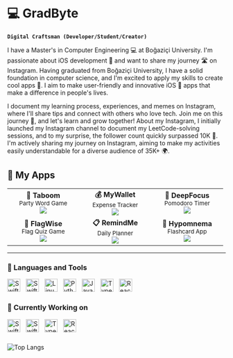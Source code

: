 # 💻 GradByte

**`Digital Craftsman (Developer/Student/Creator)`**

I have a Master's in Computer Engineering 💻 at Boğaziçi University. I'm passionate about iOS development 🍎 and want to share my journey 🛣️ on Instagram. Having graduated from Boğaziçi University, I have a solid foundation in computer science, and I'm excited to apply my skills to create cool apps 📱. I aim to make user-friendly and innovative iOS 🍏 apps that make a difference in people's lives.

I document my learning process, experiences, and memes on Instagram, where I'll share tips and connect with others who love tech. Join me on this journey 🤝, and let's learn and grow together! About my Instagram, I initially launched my Instagram channel to document my LeetCode-solving sessions, and to my surprise, the follower count quickly surpassed 10K 🥳. I'm actively sharing my journey on Instagram, aiming to make my activities easily understandable for a diverse audience of 35K+ 🌍.

## 📱 My Apps

<div align="left">
<table>
<tr>
<td align="center" width="150">
<div>
<b>🎉 Taboom</b><br>
<sub>Party Word Game</sub><br>
<a href="https://apps.apple.com/tr/app/taboom-party-word-game/id6478031111">
<img src="https://img.shields.io/badge/App_Store-Download-0D96F6?style=flat-square&logo=app-store&logoColor=white"/>
</a>
</div>
</td>
<td align="center" width="150">
<div>
<b>💰 MyWallet</b><br>
<sub>Expense Tracker</sub><br>
<a href="https://apps.apple.com/tr/app/mywallet-expense-tracker/id6479616859">
<img src="https://img.shields.io/badge/App_Store-Download-0D96F6?style=flat-square&logo=app-store&logoColor=white"/>
</a>
</div>
</td>
<td align="center" width="150">
<div>
<b>🎯 DeepFocus</b><br>
<sub>Pomodoro Timer</sub><br>
<a href="https://apps.apple.com/us/app/deepfocus-pomodoro-timer/id6503199985">
<img src="https://img.shields.io/badge/App_Store-Download-0D96F6?style=flat-square&logo=app-store&logoColor=white"/>
</a>
</div>
</td>
</tr>
<tr>
<td align="center" width="150">
<div>
<b>🚩 FlagWise</b><br>
<sub>Flag Quiz Game</sub><br>
<a href="https://apps.apple.com/tr/app/flagwise-flag-quiz/id6708237233">
<img src="https://img.shields.io/badge/App_Store-Download-0D96F6?style=flat-square&logo=app-store&logoColor=white"/>
</a>
</div>
</td>
<td align="center" width="150">
<div>
<b>📋 RemindMe</b><br>
<sub>Daily Planner</sub><br>
<a href="https://apps.apple.com/tr/app/remindme-daily-planner/id6740724717">
<img src="https://img.shields.io/badge/App_Store-Download-0D96F6?style=flat-square&logo=app-store&logoColor=white"/>
</a>
</div>
</td>
<td align="center" width="150">
<div>
<b>🧠 Hypomnema</b><br>
<sub>Flashcard App</sub><br>
<a href="https://apps.apple.com/tr/app/hypomnema-flashcard/id6742754303">
<img src="https://img.shields.io/badge/App_Store-Download-0D96F6?style=flat-square&logo=app-store&logoColor=white"/>
</a>
</div>
</td>
</tr>
</table>

</div>

---

### 🧰 Languages and Tools

<img align="left" alt="Swift" width="30px" style="padding-right:10px;" src="https://cdn.jsdelivr.net/gh/devicons/devicon/icons/swift/swift-original.svg"/>
<img align="left" alt="SwiftUI" width="30px" style="padding-right:10px;" src="https://developer.apple.com/assets/elements/icons/swiftui/swiftui-96x96_2x.png"/>
<img align="left" alt="Linux" width="30px" style="padding-right:10px;" src="https://cdn.jsdelivr.net/gh/devicons/devicon/icons/linux/linux-original.svg" />
<img align="left" alt="Python" width="30px" style="padding-right:10px;" src="https://cdn.jsdelivr.net/gh/devicons/devicon/icons/python/python-plain.svg" />
<img align="left" alt="JavaScript" width="30px" style="padding-right:10px;" src="https://cdn.jsdelivr.net/gh/devicons/devicon/icons/javascript/javascript-plain.svg" />
<img align="left" alt="TypeScript" width="30px" style="padding-right:10px;" src="https://cdn.jsdelivr.net/gh/devicons/devicon/icons/typescript/typescript-plain.svg" />
<img align="left" alt="React Native" width="30px" style="padding-right:10px;" src="https://cdn.jsdelivr.net/gh/devicons/devicon/icons/reactnative/reactnative-original.svg" />
<br />

#

### 🌱 Currently Working on

<img align="left" alt="Swift" width="30px" style="padding-right:10px;" src="https://cdn.jsdelivr.net/gh/devicons/devicon/icons/swift/swift-original.svg"/>
<img align="left" alt="SwiftUI" width="30px" style="padding-right:10px;" src="https://developer.apple.com/assets/elements/icons/swiftui/swiftui-96x96_2x.png"/>
<img align="left" alt="TypeScript" width="30px" style="padding-right:10px;" src="https://cdn.jsdelivr.net/gh/devicons/devicon/icons/typescript/typescript-plain.svg" />
<img align="left" alt="React Native" width="30px" style="padding-right:10px;" src="https://cdn.jsdelivr.net/gh/devicons/devicon/icons/reactnative/reactnative-original.svg" />
      
<br />

#

![Top Langs](https://github-readme-stats.vercel.app/api/top-langs/?username=GradByte&langs_count=4&theme=highcontrast)

